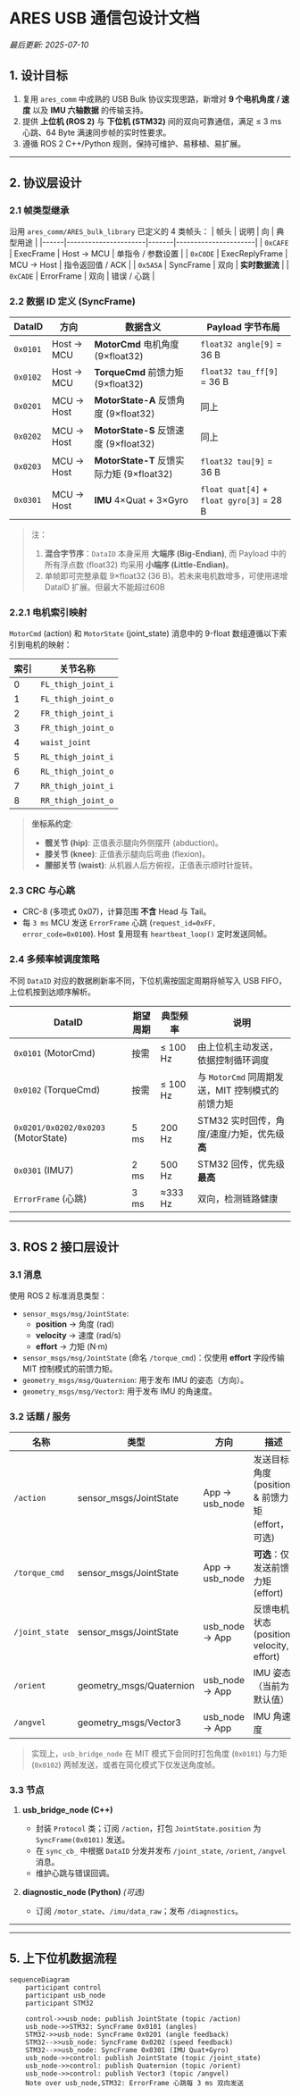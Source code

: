 # ARES USB 通信包设计文档

*最后更新: 2025-07-10*

## 1. 设计目标
1. 复用 `ares_comm` 中成熟的 USB Bulk 协议实现思路，新增对 **9 个电机角度 / 速度** 以及 **IMU 六轴数据** 的传输支持。
2. 提供 **上位机 (ROS 2)** 与 **下位机 (STM32)** 间的双向可靠通信，满足 ≤ 3 ms 心跳、64 Byte 满速同步帧的实时性要求。
3. 遵循 ROS 2 C++/Python 规则，保持可维护、易移植、易扩展。

---

## 2. 协议层设计
### 2.1 帧类型继承
沿用 `ares_comm/ARES_bulk_library` 已定义的 4 类帧头：
| 帧头 | 说明                 | 向    | 典型用途             |
|------|----------------------|-------|----------------------|
| `0xCAFE` | ExecFrame          | Host → MCU | 单指令 / 参数设置       |
| `0xC0DE` | ExecReplyFrame     | MCU → Host | 指令返回值 / ACK       |
| `0x5A5A` | SyncFrame          | 双向      | **实时数据流**           |
| `0xCADE` | ErrorFrame         | 双向      | 错误 / 心跳           |

### 2.2 数据 ID 定义 (SyncFrame)
| DataID | 方向 | 数据含义 | Payload 字节布局 |
|--------|------|----------|-----------------|
| `0x0101` | Host → MCU | **MotorCmd** 电机角度 (9×float32) | `float32 angle[9]` = 36 B |
| `0x0102` | Host → MCU | **TorqueCmd** 前馈力矩 (9×float32) | `float32 tau_ff[9]` = 36 B |
| `0x0201` | MCU → Host | **MotorState-A** 反馈角度 (9×float32) | 同上 |
| `0x0202` | MCU → Host | **MotorState-S** 反馈速度 (9×float32) | 同上 |
| `0x0203` | MCU → Host | **MotorState-T** 反馈实际力矩 (9×float32) | `float32 tau[9]` = 36 B |
| `0x0301` | MCU → Host | **IMU** 4×Quat + 3×Gyro | `float quat[4]` + `float gyro[3]` = 28 B |

> 注：
> 1. **混合字节序**：`DataID` 本身采用 **大端序 (Big-Endian)**, 而 Payload 中的所有浮点数 (float32) 均采用 **小端序 (Little-Endian)**。
> 2. 单帧即可完整承载 9×float32 (36 B)。若未来电机数增多，可使用递增 DataID 扩展。但最大不能超过60B

### 2.2.1 电机索引映射
`MotorCmd` (action) 和 `MotorState` (joint_state) 消息中的 9-float 数组遵循以下索引到电机的映射：

| 索引 | 关节名称 |
|------|--------------------|
| 0 | `FL_thigh_joint_i` |
| 1 | `FL_thigh_joint_o` |
| 2 | `FR_thigh_joint_i` |
| 3 | `FR_thigh_joint_o` |
| 4 | `waist_joint`      |
| 5 | `RL_thigh_joint_i` |
| 6 | `RL_thigh_joint_o` |
| 7 | `RR_thigh_joint_i` |
| 8 | `RR_thigh_joint_o` |

> **坐标系约定**:
> * **髋关节 (hip)**: 正值表示腿向外侧摆开 (abduction)。
> * **膝关节 (knee)**: 正值表示腿向后弯曲 (flexion)。
> * **腰部关节 (waist)**: 从机器人后方俯视，正值表示顺时针旋转。


### 2.3 CRC 与心跳
* CRC-8 (多项式 0x07)，计算范围 **不含** Head 与 Tail。
* 每 `3 ms` MCU 发送 `ErrorFrame` 心跳 (`request_id=0xFF, error_code=0x0100`). Host 复用现有 `heartbeat_loop()` 定时发送同帧。

### 2.4 多频率帧调度策略
不同 `DataID` 对应的数据刷新率不同，下位机需按固定周期将帧写入 USB FIFO，上位机按到达顺序解析。

| DataID | 期望周期 | 典型频率 | 说明 |
|--------|----------|---------|------|
| `0x0101` (MotorCmd) | 按需 | ≤ 100 Hz | 由上位机主动发送，依据控制循环调度 |
| `0x0102` (TorqueCmd) | 按需 | ≤ 100 Hz | 与 `MotorCmd` 同周期发送，MIT 控制模式的前馈力矩 |
| `0x0201/0x0202/0x0203` (MotorState) | 5 ms | 200 Hz | STM32 实时回传，角度/速度/力矩，优先级 **高** |
| `0x0301` (IMU7) | 2 ms | 500 Hz | STM32 回传，优先级 **最高** |
| `ErrorFrame` (心跳) | 3 ms | ≈333 Hz | 双向，检测链路健康 |


<!-- #### 上位机接收侧
1. **时间戳队列**：`usb_read_loop()` 到帧即刻推送至无锁环形队列，随后由 `parser_thread` 按 DataID 发布 ROS 话题。
2. **丢包检测**：维护上一帧到达 `std::chrono::steady_clock::time_point`，若超过 2× 周期触发 `WARN` 日志。
3. **回压保护**：若解析线程滞后，读线程仍写入环形缓冲，当即用最新帧覆盖旧帧（采用 2^n 大小指数环）。 -->

---

## 3. ROS 2 接口层设计
### 3.1 消息
使用 ROS 2 标准消息类型：
- `sensor_msgs/msg/JointState`: 
  - **position** → 角度 (rad)
  - **velocity** → 速度 (rad/s)
  - **effort**   → 力矩 (N·m)
- `sensor_msgs/msg/JointState` (命名 `/torque_cmd`)：仅使用 **effort** 字段传输 MIT 控制模式的前馈力矩。
- `geometry_msgs/msg/Quaternion`: 用于发布 IMU 的姿态（方向）。
- `geometry_msgs/msg/Vector3`: 用于发布 IMU 的角速度。

### 3.2 话题 / 服务
| 名称 | 类型 | 方向 | 描述 |
|------|------|------|------|
| `/action` | sensor_msgs/JointState | App → usb_node | 发送目标角度 (position) & 前馈力矩 (effort，可选) |
| `/torque_cmd` | sensor_msgs/JointState | App → usb_node | **可选**：仅发送前馈力矩 (effort) |
| `/joint_state` | sensor_msgs/JointState | usb_node → App | 反馈电机状态 (position, velocity, effort) |
| `/orient` | geometry_msgs/Quaternion | usb_node → App | IMU 姿态（当前为默认值） |
| `/angvel` | geometry_msgs/Vector3 | usb_node → App | IMU 角速度 |

> 实现上，`usb_bridge_node` 在 MIT 模式下会同时打包角度 (`0x0101`) 与力矩 (`0x0102`) 两帧发送，或者在简化模式下仅发送角度帧。

### 3.3 节点
1. **usb_bridge_node (C++)**  
   * 封装 `Protocol` 类；订阅 `/action`，打包 `JointState.position` 为 `SyncFrame(0x0101)` 发送。
   * 在 `sync_cb_` 中根据 `DataID` 分发并发布 `/joint_state`, `/orient`, `/angvel` 消息。
   * 维护心跳与错误回调。

2. **diagnostic_node (Python)** *(可选)*  
   * 订阅 `/motor_state`、`/imu/data_raw`；发布 `/diagnostics`。

---

<!-- ## 4. 目录结构
```
ares_usb_comm/
├── ARES_bulk_library/         # 复用/重命名, 仅新增 DataID/FuncID
├── include/ares_usb_comm/
│   ├── protocol.hpp
│   └── motor_types.hpp
├── msg/
│   ├── MotorCmd.msg
│   └── MotorState.msg
├── src/
│   ├── usb_bridge_node.cpp
│   └── ...
├── launch/
│   └── bringup.launch.py
├── CMakeLists.txt
└── package.xml
``` -->

---

## 5. 上下位机数据流程
```mermaid
sequenceDiagram
    participant control
    participant usb_node
    participant STM32

    control->>usb_node: publish JointState (topic /action)
    usb_node->>STM32: SyncFrame 0x0101 (angles)
    STM32->>usb_node: SyncFrame 0x0201 (angle feedback)
    STM32-->>usb_node: SyncFrame 0x0202 (speed feedback)
    STM32-->>usb_node: SyncFrame 0x0301 (IMU Quat+Gyro)
    usb_node->>control: publish JointState (topic /joint_state)
    usb_node->>control: publish Quaternion (topic /orient)
    usb_node->>control: publish Vector3 (topic /angvel)
    Note over usb_node,STM32: ErrorFrame 心跳每 3 ms 双向发送
```

<!-- ---

## 6. 关键实现要点
1. **Payload 打包解包**：
   * 使用 `std::array<float, 9>` 直接 `memcpy()` 至 `SyncFrame::data` 发送角度。
2. **线程安全**：USB 读写使用互斥锁 `usb_mutex_` 与 `std::atomic<bool> running_`。**读写分别位于独立线程，实现“伪”全双工**。
3. **参数化**：`DataID`、缩放系数、心跳周期通过 ROS `params` 配置，便于实验调优。
4. **兼容旧协议**：保留原 `ExecFrame` 流程及心跳，实现平滑迁移。
5. **多频率调度**：实现环形缓冲 + 优先级仲裁，保证高频 IMU 帧不被低频内容饿死。

--- -->

<!-- ---

## 7. USB 全双工特性与注意事项
1. **Endpoint 独立**：Bulk `EP_OUT (0x01)` 与 `EP_IN (0x81)` 在硬件上分离，理论支持全双工。Host 每 125 µs 可调度多个事务，满足上表带宽（< 1 MBit/s）。
2. **Host 轮询模型**：USB 读依赖主机发起，故需持续调用 `libusb_bulk_transfer()` 或使用异步 `libusb_submit_transfer()` 保持 IN 端带宽。
3. **MTU 对齐**：保持每帧 ≤ 64 B，避免分段；若批量写需控制在 64×N 字节。
4. **突发写入**：上位机短时间内发送大量 MotorCmd 时，需睡眠 `0.1 ms` 间隔，避免填满 Device FIFO。
5. **延迟统计**：在心跳帧中复用 `error_code` 低字节上报 MCU->Host 单向延迟，以供调参。

---  -->